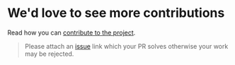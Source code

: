 # We'd love to see more contributions

Read how you can [contribute to the project](https://github.com/kataras/httpclient/blob/main/CONTRIBUTING.md).

> Please attach an [issue](https://github.com/kataras/httpclient/issues) link which your PR solves otherwise your work may be rejected.
